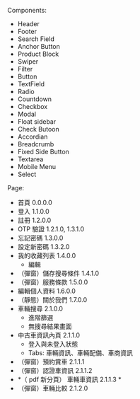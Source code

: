 Components:
- Header
- Footer
- Search Field
- Anchor Button
- Product Block
- Swiper
- Filter
- Button
- TextField
- Radio
- Countdown
- Checkbox
- Modal
- Float sidebar
- Check Butoon
- Accordian
- Breadcrumb
- Fixed Side Button
- Textarea
- Mobile Menu
- Select 



Page:
- 首頁 0.0.0.0
- 登入 1.1.0.0
- 註冊 1.2.0.0
- OTP 驗證 1.2.1.0, 1.3.1.0
- 忘記密碼 1.3.0.0
- 設定新密碼 1.3.2.0
- 我的收藏列表 1.4.0.0
	-  編輯
- （彈窗）儲存搜尋條件 1.4.1.0
- （彈窗）服務條款 1.5.0.0
- 編輯個人資料 1.6.0.0
- （靜態）關於我們 1.7.0.0
- 車輛搜尋 2.1.0.0
	- 進階篩選
	- 無搜尋結果畫面
- 中古車資訊內頁 2.1.1.0
	- 登入與未登入狀態
	- Tabs: 車輛資訊、車輛配備、車商資訊
- （彈窗）預約賞車 2.1.1.1
- （彈窗）認證車資訊 2.1.1.2
- *（ pdf 新分頁） 車輛車資訊 2.1.1.3 *
- （彈窗）車輛比較 2.1.2.0